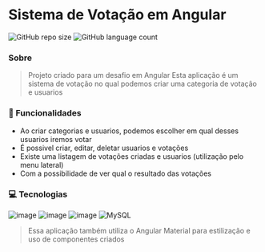# Sistema de Votação em Angular

![GitHub repo size](https://img.shields.io/github/repo-size/artsmoura/desafioAngular)
![GitHub language count](https://img.shields.io/github/languages/count/artsmoura/desafioAngular)

### Sobre

> Projeto criado para um desafio em Angular 
> Esta aplicação é um sistema de votação no qual podemos criar uma categoria de votação e usuarios

### 🔨 Funcionalidades

- Ao criar categorias e usuarios, podemos escolher em qual desses usuarios iremos votar
- É possivel criar, editar, deletar usuarios e votações
- Existe uma listagem de votações criadas e usuarios (utilização pelo menu lateral)
- Com a possibilidade de ver qual o resultado das votações

### 💻 Tecnologias

![image](https://img.shields.io/badge/Node.js-43853D?style=for-the-badge&logo=node.js&logoColor=white)
![image](https://img.shields.io/badge/Express.js-404D59?style=for-the-badge)
![image](https://img.shields.io/badge/Angular-DD0031?style=for-the-badge&logo=angular&logoColor=white)
![MySQL](https://img.shields.io/badge/mysql-%2300f.svg?style=for-the-badge&logo=mysql&logoColor=white)
> Essa aplicação também utiliza o Angular Material para estilização e uso de componentes criados
